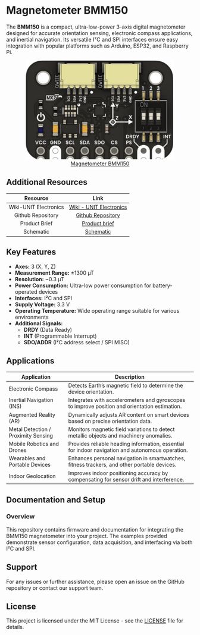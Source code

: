 # Magnetometer BMM150

The **BMM150** is a compact, ultra-low-power 3-axis digital magnetometer designed for accurate orientation sensing, electronic compass applications, and inertial navigation. Its versatile I²C and SPI interfaces ensure easy integration with popular platforms such as Arduino, ESP32, and Raspberry Pi.

<div align="center">
  <a href="https://unit-electronics-mx.github.io/wiki_uelectronics/docs/Sensors/bmm150" target="_blank">
    <img src="hardware/resources/product.png" width="400px" alt="Magnetometer BMM150"><br/>
    Magnetometer BMM150
  </a>
</div>


## Additional Resources

<div align="center">

| Resource | Link |
|:--------:|:----:|
| Wiki-UNIT Electronics | [Wiki - UNIT Electronics](https://unit-electronics-mx.github.io/wiki_uelectronics/es/docs/Sensors/bmm150/) |
| Github Repository | [Github Repository](https://github.com/UNIT-Electronics-MX/unit_bmm150_magnetometer) |
| Product Brief | [Product brief](https://unit-electronics-mx.github.io/unit_bmm150_magnetometer/datasheet_professional.html) |
| Schematic | [Schematic](https://unit-electronics-mx.github.io/unit_bmm150_magnetometer/unit_sch_V_0_0_1_ue0066_bmm150_magnetometro.pdf) |


</div>

## Key Features
- **Axes:** 3 (X, Y, Z)
- **Measurement Range:** ±1300 µT
- **Resolution:** ~0.3 µT
- **Power Consumption:** Ultra-low power consumption for battery-operated devices
- **Interfaces:** I²C and SPI
- **Supply Voltage:** 3.3 V
- **Operating Temperature:** Wide operating range suitable for various environments
- **Additional Signals:**  
  - **DRDY** (Data Ready)  
  - **INT** (Programmable Interrupt)  
  - **SDO/ADDR** (I²C address select / SPI MISO)


## Applications

| Application                           | Description                                                                                       |
| ------------------------------------- | ------------------------------------------------------------------------------------------------- |
| Electronic Compass                    | Detects Earth’s magnetic field to determine the device orientation.                             |
| Inertial Navigation (INS)             | Integrates with accelerometers and gyroscopes to improve position and orientation estimation.    |
| Augmented Reality (AR)                | Dynamically adjusts AR content on smart devices based on precise orientation data.                |
| Metal Detection / Proximity Sensing   | Monitors magnetic field variations to detect metallic objects and machinery anomalies.           |
| Mobile Robotics and Drones            | Provides reliable heading information, essential for indoor navigation and autonomous operation. |
| Wearables and Portable Devices        | Enhances personal navigation in smartwatches, fitness trackers, and other portable devices.        |
| Indoor Geolocation                    | Improves indoor positioning accuracy by compensating for sensor drift and interference.          |

## Documentation and Setup

### Overview
This repository contains firmware and documentation for integrating the BMM150 magnetometer into your project. The examples provided demonstrate sensor configuration, data acquisition, and interfacing via both I²C and SPI.


## Support
For any issues or further assistance, please open an issue on the GitHub repository or contact our support team.


## License
This project is licensed under the MIT License - see the [LICENSE](LICENSE) file for details.

